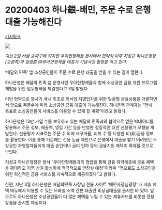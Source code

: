 # 20200403 하나銀-배민, 주문 수로 은행 대출 가능해진다

[기사링크](<https://n.news.naver.com/article/081/0003079568>)



![](https://imgnews.pstatic.net/image/081/2020/04/03/0003079568_001_20200403124109947.jpg?type=w430)

*지난 2일 서울 송파구에 위치한 우아한형제들 본사에서 협약식 이후 지성규 하나은행장(오른쪽)과 김범준 ㈜우아한형제들 대표가 기념사진 촬영을 하고 있다.*



‘배달의 민족’ 앱 소상공인들이 주문 수로 은행 대출을 받을 수 있는 길이 열린다.



하나은행은 배달의 민족 앱 운영사인 우아한형제들과 함께 소상공인 금융 지원 프로그램 개발을 위한 업무협약을 체결했다고 3일 밝혔다.



이번 협약으로 양사가 국내 최초로 외식업 자영업자를 위한 맞춤형 금융상품을 개발하면서 앞으로 주문수에 따라 소상공인 금융 대출이 가능해진다. 하나은행 관계자는 “연내 목표로 소상공인들이 서비스를 이용할 수 있게 할 계획”이라고 밝혔다.



하나은행은 13만 가입 수를 보유하고 있는 배달의 민족과의 협약으로 얻은 빅데이터를 활용해서 주문 정보, 매출액, 영업 기간 등을 반영한 실질적인 대안 신용평가 모형을 개발한다. 신용평가 지표로는 주문 수 외에 재구매율, 리뷰 수 등 다양한 비(非)금융 정보를 활용한다. 이를 통해 기존에는 신용 등급 제한으로 은행에서 대출을 받기 어려웠던 소상공인 자영업자들에게 대출 승인이나 금리 인하 등의 금융지원 혜택이 확대될 것으로 보인다.



지성규 하나은행장은 앞서 “우아한형제들과의 협업을 통해 금융 취약계층에 금융 혜택을 확대하고 지역 상권 활성화에 적극적으로 앞장설 예정”이라며 “앞으로도 소상공인을 위한 혁신적인 금융 서비스를 지속적으로 제공하겠다”고 밝혔다.



한편, 지난 3월 하나은행은 배달의민족 사장님 전용 사이트 ‘배민사장님광장’ 내 제휴 혜택 메뉴에서 이용할 수 있는 모바일 소액 간편 대출인 비상금대출을 출시한 바 있다. 앞으로도 하나은행은 소상공인들이 더 많은 혜택을 누릴 수 있는 제휴카드를 비롯한 전용상품을 출시할 예정이다.